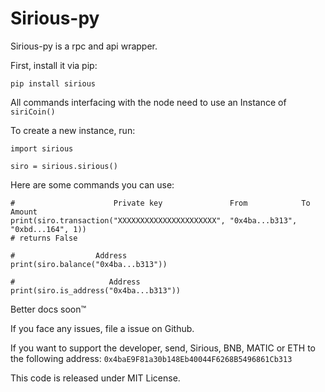 # Sirious-py
Sirious-py is a rpc and api wrapper.

First, install it via pip:
```
pip install sirious
```

All commands interfacing with the node need to use an Instance of `siriCoin()`

To create a new instance, run:
```
import sirious

siro = sirious.sirious()
```
Here are some commands you can use:
```
#                      Private key               From            To            Amount
print(siro.transaction("XXXXXXXXXXXXXXXXXXXXXX", "0x4ba...b313", "0xbd...164", 1))
# returns False 

#                  Address
print(siro.balance("0x4ba...b313"))

#                     Address
print(siro.is_address("0x4ba...b313"))

```

Better docs soon™

If you face any issues, file a issue on Github.

If you want to support the developer, send, Sirious, BNB, MATIC or ETH to the following address:
```0x4baE9F81a30b148Eb40044F6268B5496861Cb313```

This code is released under MIT License.

